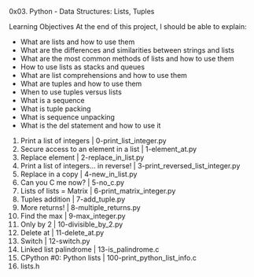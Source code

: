 0x03. Python - Data Structures: Lists, Tuples

Learning Objectives
At the end of this project, I should be able to explain:

- What are lists and how to use them
- What are the differences and similarities between strings and lists
- What are the most common methods of lists and how to use them
- How to use lists as stacks and queues
- What are list comprehensions and how to use them
- What are tuples and how to use them
- When to use tuples versus lists
- What is a sequence
- What is tuple packing
- What is sequence unpacking
- What is the del statement and how to use it

1. Print a list of integers | 0-print_list_integer.py
2. Secure access to an element in a list | 1-element_at.py
3. Replace element | 2-replace_in_list.py
4. Print a list of integers... in reverse! | 3-print_reversed_list_integer.py
5. Replace in a copy | 4-new_in_list.py
6. Can you C me now? | 5-no_c.py
7. Lists of lists = Matrix | 6-print_matrix_integer.py
8. Tuples addition | 7-add_tuple.py
9. More returns! | 8-multiple_returns.py
10. Find the max | 9-max_integer.py
11. Only by 2 | 10-divisible_by_2.py
12. Delete at | 11-delete_at.py
13. Switch | 12-switch.py
14. Linked list palindrome | 13-is_palindrome.c
15. CPython #0: Python lists | 100-print_python_list_info.c
16. lists.h

